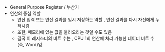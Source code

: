 - General Purpose Register / 누산기
- 연산의 중심 역할
	- 연산 입력 또는 연산 결과를 일시 저장하는 역할 , 연산 결과를 다시 자신에게 누적시킴
	- 또한, 메모리에 있는 값을 불러오라는 것일 수도 있음
	- 결국 이 레지스터의 비트 수는 , CPU 1회 연산에 처리 가능한 데이터 비트 수(즉, Word)임